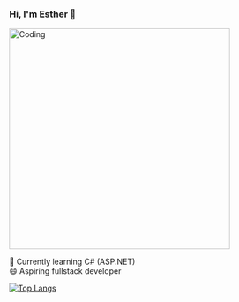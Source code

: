 ### Hi, I'm Esther 👋
<img align="center" alt="Coding" width="400" src="https://tenor.com/view/jujutsu-kaisen-gojo-satoru-satoru-gojo-wave-gojo-gif-23898312">


🌱 Currently learning C# (ASP.NET)<br>
😄 Aspiring fullstack developer

[![Top Langs](https://github-readme-stats.vercel.app/api/top-langs/?username=empty-codes&layout=compact)](https://github.com/anuraghazra/github-readme-stats)

<!--
**empty-codes/empty-codes** is a ✨ _special_ ✨ repository because its `README.md` (this file) appears on your GitHub profile.

Here are some ideas to get you started:

- 🔭 I’m currently working on ...
- 🌱 I’m currently learning ...
- 👯 I’m looking to collaborate on ...
- 🤔 I’m looking for help with ...
- 💬 Ask me about ...
- 📫 How to reach me: ...
- 😄 Pronouns: ...
- ⚡ Fun fact: ...
-->
